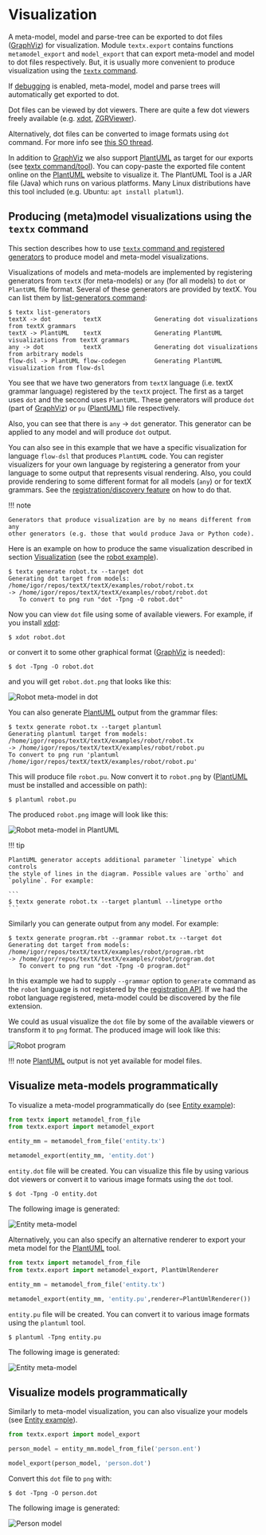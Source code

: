 # Visualization

A meta-model, model and parse-tree can be exported to dot files ([GraphViz]) for
visualization. Module `textx.export` contains functions `metamodel_export` and
`model_export` that can export meta-model and model to dot files respectively.
But, it is usually more convenient to produce visualization using the [`textx`
command](textx_command.md).

If [debugging](debugging.md) is enabled, meta-model, model and parse trees will
automatically get exported to dot.

Dot files can be viewed by dot viewers. There are quite a few dot viewers freely
available (e.g. [xdot], [ZGRViewer]).

Alternatively, dot files can be converted to image formats using `dot` command.
For more info see [this SO
thread](http://stackoverflow.com/questions/1494492/graphviz-how-to-go-from-dot-to-a-graph).

In addition to [GraphViz] we also support [PlantUML] as target for our exports
(see [textx command/tool](textx_command.md)). You can copy-paste the exported
file content online on the [PlantUML] website to visualize it. The PlantUML Tool
is a JAR file (Java) which runs on various platforms. Many Linux distributions
have this tool included (e.g. Ubuntu: `apt install platuml`).



## Producing (meta)model visualizations using the `textx` command

This section describes how to use [`textx` command and registered
generators](textx_command.md) to produce model and meta-model visualizations.

Visualizations of models and meta-models are implemented by registering
generators from `textX` (for meta-models) or `any` (for all models) to `dot` or
`PlantUML` file format. Several of these generators are provided by textX. You
can list them by [list-generators command](registration.md#listing-generators):

```nohighlight
$ textx list-generators
textX -> dot         textX               Generating dot visualizations from textX grammars
textX -> PlantUML    textX               Generating PlantUML visualizations from textX grammars
any -> dot           textX               Generating dot visualizations from arbitrary models
flow-dsl -> PlantUML flow-codegen        Generating PlantUML visualization from flow-dsl
```

You see that we have two generators from `textX` language (i.e. textX grammar
language) registered by the `textX` project. The first as a target uses `dot`
and the second uses `PlantUML`. These generators will produce `dot` (part of
[GraphViz]) or `pu` ([PlantUML]) file respectively.

Also, you can see that there is `any` -> `dot` generator. This generator can be
applied to any model and will produce `dot` output.

You can also see in this example that we have a specific visualization for
language `flow-dsl` that produces `PlantUML` code. You can register visualizers
for your own language by registering a generator from your language to some
output that represents visual rendering. Also, you could provide rendering to
some different format for all models (`any`) or for textX grammars. See the
[registration/discovery feature](registration.md) on how to do that.


!!! note

    Generators that produce visualization are by no means different from any
    other generators (e.g. those that would produce Java or Python code).


Here is an example on how to produce the same visualization described in section
[Visualization](visualization.md) (see the [robot
example](https://github.com/textX/textX/tree/master/examples/robot)).

```nohighlight
$ textx generate robot.tx --target dot
Generating dot target from models:
/home/igor/repos/textX/textX/examples/robot/robot.tx
-> /home/igor/repos/textX/textX/examples/robot/robot.dot
   To convert to png run "dot -Tpng -O robot.dot"
```

Now you can view `dot` file using some of available viewers. For example, if you
install [xdot]:

```nohighlight
$ xdot robot.dot
```

or convert it to some other graphical format ([GraphViz] is needed):

```nohighlight
$ dot -Tpng -O robot.dot
```

and you will get `robot.dot.png` that looks like this:

![Robot meta-model in dot](./images/robot.dot.png)


You can also generate [PlantUML] output from the grammar files:

```nohighlight
$ textx generate robot.tx --target plantuml
Generating plantuml target from models:
/home/igor/repos/textX/textX/examples/robot/robot.tx
-> /home/igor/repos/textX/textX/examples/robot/robot.pu
To convert to png run 'plantuml /home/igor/repos/textX/textX/examples/robot/robot.pu'

```

This will produce file `robot.pu`. Now convert it to `robot.png` by ([PlantUML]
must be installed and accessible on path):

```nohighlight
$ plantuml robot.pu

```

The produced `robot.png` image will look like this:

![Robot meta-model in PlantUML](./images/robot.png)


!!! tip

    PlantUML generator accepts additional parameter `linetype` which controls
    the style of lines in the diagram. Possible values are `ortho` and
    `polyline`. For example:

    ```
    $ textx generate robot.tx --target plantuml --linetype ortho
    ```


Similarly you can generate output from any model. For example:

```nohighlight
$ textx generate program.rbt --grammar robot.tx --target dot
Generating dot target from models:
/home/igor/repos/textX/textX/examples/robot/program.rbt
-> /home/igor/repos/textX/textX/examples/robot/program.dot
   To convert to png run "dot -Tpng -O program.dot"

```

In this example we had to supply `--grammar` option to `generate` command as the
`robot` language is not registered by the [registration API](registration.md).
If we had the robot language registered, meta-model could be discovered by the
file extension.

We could as usual visualize the `dot` file by some of the available viewers or
transform it to `png` format. The produced image will look like this:

![Robot program](./images/program.dot.png)


!!! note
    [PlantUML] output is not yet available for model files.


## Visualize meta-models programmatically


To visualize a meta-model programmatically do (see [Entity
example](https://github.com/textX/textX/tree/master/examples/Entity)):

```python
from textx import metamodel_from_file
from textx.export import metamodel_export

entity_mm = metamodel_from_file('entity.tx')

metamodel_export(entity_mm, 'entity.dot')
```

`entity.dot` file will be created. You can visualize this file by using various
dot viewers or convert it to various image formats using the `dot` tool.

```nohighlight
$ dot -Tpng -O entity.dot
```

The following image is generated:

![Entity meta-model](./images/entity_meta.dot.png)

Alternatively, you can also specify an alternative renderer to export your meta
model for the [PlantUML] tool.

```python
from textx import metamodel_from_file
from textx.export import metamodel_export, PlantUmlRenderer

entity_mm = metamodel_from_file('entity.tx')

metamodel_export(entity_mm, 'entity.pu',renderer=PlantUmlRenderer())
```

`entity.pu` file will be created. You can convert it to various image formats
using the `plantuml` tool.

```nohighlight
$ plantuml -Tpng entity.pu
```

The following image is generated:

![Entity meta-model](./images/entity.png)


## Visualize models programmatically

Similarly to meta-model visualization, you can also visualize your models (see [Entity
example](https://github.com/textX/textX/tree/master/examples/Entity)).

```python
from textx.export import model_export

person_model = entity_mm.model_from_file('person.ent')

model_export(person_model, 'person.dot')
```


Convert this `dot` file to `png` with:

```nohighlight
$ dot -Tpng -O person.dot
```

The following image is generated:

![Person model](https://raw.githubusercontent.com/textX/textX/master/examples/Entity/dotexport/person.dot.png)



[GraphViz]: http://www.graphviz.org/
[xdot]: https://github.com/jrfonseca/xdot.py
[ZGRViewer]: http://zvtm.sourceforge.net/zgrviewer.html
[PlantUML]: http://plantuml.com/
